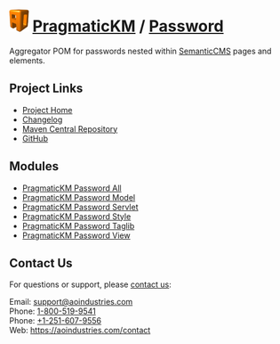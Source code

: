 # [<img src="ao-logo.png" alt="AO Logo" width="35" height="40">](https://aoindustries.com/) [PragmaticKM](https://pragmatickm.com/) / [Password](https://pragmatickm.com/password/)
Aggregator POM for passwords nested within [SemanticCMS](https://semanticcms.com/) pages and elements.

## Project Links
* [Project Home](https://pragmatickm.com/password/)
* [Changelog](https://pragmatickm.com/password/changelog)
* [Maven Central Repository](https://search.maven.org/#search%7Cgav%7C1%7Cg:%22com.pragmatickm%22%20AND%20a:%22pragmatickm-password%22)
* [GitHub](https://github.com/aoindustries/pragmatickm-password)

## Modules
* [PragmaticKM Password All](https://pragmatickm.com/password/all/)
* [PragmaticKM Password Model](https://pragmatickm.com/password/model/)
* [PragmaticKM Password Servlet](https://pragmatickm.com/password/servlet/)
* [PragmaticKM Password Style](https://pragmatickm.com/password/style/)
* [PragmaticKM Password Taglib](https://pragmatickm.com/password/taglib/)
* [PragmaticKM Password View](https://pragmatickm.com/password/view/)

## Contact Us
For questions or support, please [contact us](https://aoindustries.com/contact):

Email: [support@aoindustries.com](mailto:support@aoindustries.com)  
Phone: [1-800-519-9541](tel:1-800-519-9541)  
Phone: [+1-251-607-9556](tel:+1-251-607-9556)  
Web: https://aoindustries.com/contact
